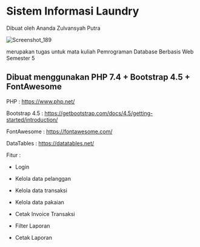 # Sistem Informasi Laundry

Dibuat oleh Ananda Zulvansyah Putra

![Screenshot_189](https://user-images.githubusercontent.com/64673935/103640891-66446300-4f83-11eb-9a70-5684ef46ea0b.png)

merupakan tugas untuk mata kuliah Pemrograman Database Berbasis Web Semester 5
## Dibuat menggunakan PHP 7.4 + Bootstrap 4.5 + FontAwesome

PHP               : https://www.php.net/

Bootstrap  4.5    : https://getbootstrap.com/docs/4.5/getting-started/introduction/

FontAwesome       : https://fontawesome.com/

DataTables        : https://datatables.net/

Fitur :

- Login

- Kelola data pelanggan

- Kelola data transaksi

- Kelola data pakaian

- Cetak Invoice Transaksi

- Filter Laporan

- Cetak Laporan
